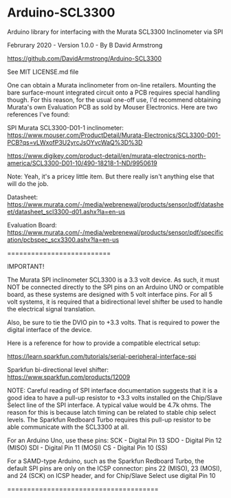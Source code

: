 # Arduino-SCL3300


Arduino library for interfacing with the Murata SCL3300 Inclinometer via SPI

Februrary 2020 - Version 1.0.0 - 
By B David Armstrong

https://github.com/DavidArmstrong/Arduino-SCL3300

See MIT LICENSE.md file

One can obtain a Murata inclinometer from on-line retailers.  Mounting the bare surface-mount integrated circuit onto a PCB requires special handling though. For this reason, for the usual one-off use, I'd recommend obtaining Murata's own Evaluation PCB as sold by Mouser Electronics.  Here are two references I've found:

SPI Murata SCL3300-D01-1 inclinometer: https://www.mouser.com/ProductDetail/Murata-Electronics/SCL3300-D01-PCB?qs=vLWxofP3U2yrcJsOYvcWaQ%3D%3D

https://www.digikey.com/product-detail/en/murata-electronics-north-america/SCL3300-D01-10/490-18218-1-ND/9950619

Note: Yeah, it's a pricey little item.  But there really isn't anything else that will do the job.

Datasheet: https://www.murata.com/-/media/webrenewal/products/sensor/pdf/datasheet/datasheet_scl3300-d01.ashx?la=en-us

Evaluation Board: https://www.murata.com/-/media/webrenewal/products/sensor/pdf/specification/pcbspec_scx3300.ashx?la=en-us

==========================

IMPORTANT!

The Murata SPI inclinometer SCL3300 is a 3.3 volt device.  As such, it must NOT be connected directly to the SPI pins on an Arduino UNO or compatible board, as these systems are designed with 5 volt interface pins.  For all 5 volt systems, it is required that a bidirectional level shifter be used to handle the electrical signal translation.

Also, be sure to tie the DVIO pin to +3.3 volts.  That is required to power the digital interface of the device.

Here is a reference for how to provide a compatible electrical setup:

https://learn.sparkfun.com/tutorials/serial-peripheral-interface-spi

Sparkfun bi-directional level shifter: https://www.sparkfun.com/products/12009

NOTE: Careful reading of SPI interface documentation suggests that it is a good idea to have a pull-up resistor to +3.3 volts installed on the Chip/Slave Select line of the SPI interface.  A typical value would be 4.7k ohms.  The reason for this is because latch timing can be related to stable chip select levels.  The Sparkfun Redboard Turbo requires this pull-up resistor to be able communicate with the SCL3300 at all.

For an Arduino Uno, use these pins:
SCK - Digital Pin 13
SDO - Digital Pin 12 (MISO)
SDI - Digital Pin 11 (MOSI)
CS - Digital Pin 10  (SS)

For a SAMD-type Arduino, such as the Sparkfun Redboard Turbo, the default SPI pins are only on the ICSP connector:
pins 22 (MISO), 23 (MOSI), and 24 (SCK) on ICSP header, and for Chip/Slave Select use digital Pin 10

======================================
